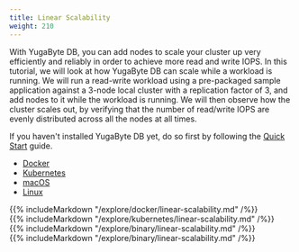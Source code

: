 ```yaml
---
title: Linear Scalability
weight: 210
---
```


With YugaByte DB, you can add nodes to scale your cluster up very efficiently and reliably in order to achieve more read and write IOPS. In this tutorial, we will look at how YugaByte DB can scale while a workload is running. We will run a read-write workload using a pre-packaged sample application against a 3-node local cluster with a replication factor of 3, and add nodes to it while the workload is running. We will then observe how the cluster scales out, by verifying that the number of read/write IOPS are evenly distributed across all the nodes at all times.

If you haven't installed YugaByte DB yet, do so first by following the [Quick Start](/quick-start/install/) guide.

<ul class="nav nav-tabs">
  <li class="active">
    <a data-toggle="tab" href="#docker">
      <i class="icon-docker"></i>
      Docker
    </a>
  </li>
  <li>
    <a data-toggle="tab" href="#kubernetes">
      <i class="fa fa-cubes" aria-hidden="true"></i>
      Kubernetes
    </a>
  </li>
  <li >
    <a data-toggle="tab" href="#macos">
      <i class="fa fa-apple" aria-hidden="true"></i>
      macOS
    </a>
  </li>
  <li>
    <a data-toggle="tab" href="#linux">
      <i class="fa fa-linux" aria-hidden="true"></i>
      Linux
    </a>
  </li>
</ul>

<div class="tab-content">
  <div id="docker" class="tab-pane fade in active">
    {{% includeMarkdown "/explore/docker/linear-scalability.md" /%}}
  </div>
  <div id="kubernetes" class="tab-pane fade">
    {{% includeMarkdown "/explore/kubernetes/linear-scalability.md" /%}}
  </div>
  <div id="macos" class="tab-pane fade">
    {{% includeMarkdown "/explore/binary/linear-scalability.md" /%}}
  </div>
  <div id="linux" class="tab-pane fade">
    {{% includeMarkdown "/explore/binary/linear-scalability.md" /%}}
  </div> 
</div>
